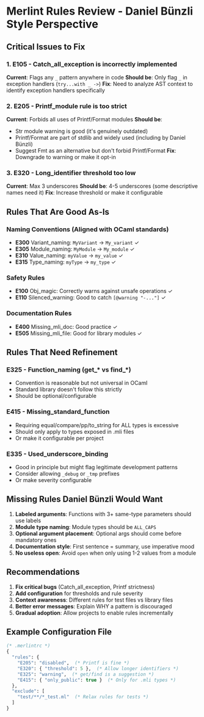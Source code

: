 # Merlint Rules Review - Daniel Bünzli Style Perspective

## Critical Issues to Fix

### 1. E105 - Catch_all_exception is incorrectly implemented
**Current**: Flags any `_` pattern anywhere in code
**Should be**: Only flag `_` in exception handlers (`try...with _ ->`)
**Fix**: Need to analyze AST context to identify exception handlers specifically

### 2. E205 - Printf_module rule is too strict
**Current**: Forbids all uses of Printf/Format modules
**Should be**: 
- Str module warning is good (it's genuinely outdated)
- Printf/Format are part of stdlib and widely used (including by Daniel Bünzli)
- Suggest Fmt as an alternative but don't forbid Printf/Format
**Fix**: Downgrade to warning or make it opt-in

### 3. E320 - Long_identifier threshold too low
**Current**: Max 3 underscores
**Should be**: 4-5 underscores (some descriptive names need it)
**Fix**: Increase threshold or make it configurable

## Rules That Are Good As-Is

### Naming Conventions (Aligned with OCaml standards)
- **E300** Variant_naming: `MyVariant` → `My_variant` ✓
- **E305** Module_naming: `MyModule` → `My_module` ✓  
- **E310** Value_naming: `myValue` → `my_value` ✓
- **E315** Type_naming: `myType` → `my_type` ✓

### Safety Rules
- **E100** Obj_magic: Correctly warns against unsafe operations ✓
- **E110** Silenced_warning: Good to catch `[@warning "-..."]` ✓

### Documentation Rules  
- **E400** Missing_mli_doc: Good practice ✓
- **E505** Missing_mli_file: Good for library modules ✓

## Rules That Need Refinement

### E325 - Function_naming (get_* vs find_*)
- Convention is reasonable but not universal in OCaml
- Standard library doesn't follow this strictly
- Should be optional/configurable

### E415 - Missing_standard_function
- Requiring equal/compare/pp/to_string for ALL types is excessive
- Should only apply to types exposed in .mli files
- Or make it configurable per project

### E335 - Used_underscore_binding  
- Good in principle but might flag legitimate development patterns
- Consider allowing `_debug` or `_tmp` prefixes
- Or make severity configurable

## Missing Rules Daniel Bünzli Would Want

1. **Labeled arguments**: Functions with 3+ same-type parameters should use labels
2. **Module type naming**: Module types should be `ALL_CAPS`
3. **Optional argument placement**: Optional args should come before mandatory ones
4. **Documentation style**: First sentence = summary, use imperative mood
5. **No useless open**: Avoid `open` when only using 1-2 values from a module

## Recommendations

1. **Fix critical bugs** (Catch_all_exception, Printf strictness)
2. **Add configuration** for thresholds and rule severity
3. **Context awareness**: Different rules for test files vs library files
4. **Better error messages**: Explain WHY a pattern is discouraged
5. **Gradual adoption**: Allow projects to enable rules incrementally

## Example Configuration File
```ocaml
(* .merlintrc *)
{
  "rules": {
    "E205": "disabled",  (* Printf is fine *)
    "E320": { "threshold": 5 },  (* Allow longer identifiers *)
    "E325": "warning",  (* get/find is a suggestion *)
    "E415": { "only_public": true }  (* Only for .mli types *)
  },
  "exclude": [
    "test/**/*_test.ml"  (* Relax rules for tests *)
  ]
}
```